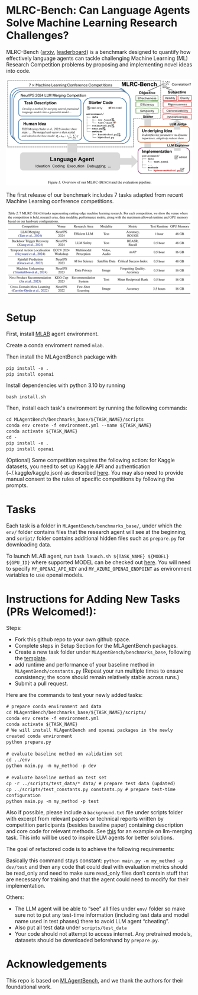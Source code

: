 # MLRC-Bench: Can Language Agents Solve Machine Learning Research Challenges?
MLRC-Bench ([arxiv](https://arxiv.org/abs/2504.09702), [leaderboard](https://huggingface.co/spaces/launch/MLRC_Bench)) is a benchmark designed to quantify how effectively language agents can tackle challenging Machine Learning (ML) Research Competition problems by proposing and implementing novel ideas into code. 

![](main.png)

The first release of our benchmark includes 7 tasks adapted from recent Machine Learning conference competitions.

![](table.png)

# Setup

First, install [MLAB](https://github.com/snap-stanford/MLAgentBench) agent environment.

Create a conda enviroment named `mlab`.

Then install the MLAgentBench package with
```
pip install -e .
pip install openai
```

Install dependencies with python 3.10 by running 
```
bash install.sh
```

Then, install each task's environment by running the following commands:
```
cd MLAgentBench/benchmarks_base/${TASK_NAME}/scripts
conda env create -f environment.yml --name ${TASK_NAME}
conda activate ${TASK_NAME}
cd -
pip install -e .
pip install openai
```

(Optional) Some competition requires the following action: for Kaggle datasets, you need to set up Kaggle API and authentication (~/.kaggle/kaggle.json) as described [here](https://www.kaggle.com/docs/api). You may also need to provide manual consent to the rules of specific competitions by following the prompts. 

# Tasks

Each task is a folder in `MLAgentBench/benchmarks_base/`, under which the `env/` folder contains files that the research agent will see at the beginning, and `script/` folder contains additional hidden files such as `prepare.py` for downloading data.

To launch MLAB agent, run `bash launch.sh ${TASK_NAME} ${MODEL} ${GPU_ID}` where supported MODEL can be checked out [here](https://github.com/yunx-z/MLRC-Bench/blob/main/MLAgentBench/LLM.py#L13). You will need to specify `MY_OPENAI_API_KEY` and `MY_AZURE_OPENAI_ENDPOINT` as environment variables to use openai models.

# Instructions for Adding New Tasks (PRs Welcomed!):

Steps:
- Fork this github repo to your own github space.
- Complete steps in Setup Section for the MLAgentBench packages.
- Create a new task folder under `MLAgentBench/benchmarks_base`, following the [template](https://github.com/yunx-z/MLAgentBench/tree/main/MLAgentBench/benchmarks_base/base-competition).
- add runtime and performance of your baseline method in `MLAgentBench/constants.py` (Repeat your run multiple times to ensure consistency; the score should remain relatively stable across runs.)
- Submit a pull request.

Here are the commands to test your newly added tasks:
```
# prepare conda environment and data
cd MLAgentBench/benchmarks_base/${TASK_NAME}/scripts/
conda env create -f environment.yml
conda activate ${TASK_NAME}
# We will install MLAgentBench and openai packages in the newly created conda environment
python prepare.py

# evaluate baseline method on validation set
cd ../env
python main.py -m my_method -p dev

# evaluate baseline method on test set
cp -r ../scripts/test_data/* data/ # prepare test data (updated)
cp ../scripts/test_constants.py constants.py # prepare test-time configuration
python main.py -m my_method -p test
```

Also if possible, please include a `background.txt`  file under scripts  folder with excerpt from relevant papers or technical reports written by competition participants (besides baseline paper) containing description and core code for relevant methods. See [this](https://github.com/yunx-z/MLAgentBench/blob/main/MLAgentBench/benchmarks_base/llm-merging/scripts/background.txt) for an example on llm-merging task. This info will be used to inspire LLM agents for better solutions.

The goal of refactored code is to achieve the following requirements:

Basically this command stays constant:
`python main.py -m my_method -p dev/test`
and then any code that could deal with evaluation metrics should be read_only and need to make sure read_only files don’t contain stuff that are necessary for training and that the agent could need to modify for their implementation.

Others:
- The LLM agent will be able to “see” all files under `env/` folder so make sure not to put any test-time information (including test data and model name used in test phases) there to avoid LLM agent “cheating”.
- Also put all test data under `scripts/test_data`
- Your code should not attempt to access internet. Any pretrained models, datasets should be downloaded beforehand by `prepare.py`.

# Acknowledgements
This repo is based on [MLAgentBench](https://github.com/snap-stanford/MLAgentBench), and we thank the authors for their foundational work.

